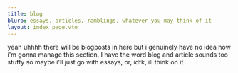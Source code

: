```yaml
---
title: blog
blurb: essays, articles, ramblings, whatever you may think of it
layout: index_page.vto
---
```


yeah uhhhh there will be blogposts in here but i genuinely have no idea how i'm gonna manage this section. I have the word blog and article sounds too stuffy so maybe i'll just go with essays, or, idfk, ill think on it
